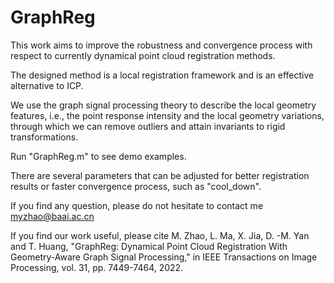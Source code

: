 # GraphReg

This work aims to improve the robustness and convergence process with respect to currently dynamical point cloud registration methods. 

The designed method is a local registration framework and is an effective alternative to ICP.

We use the graph signal processing theory to describe the local geometry features, i.e., the point response intensity and the local geometry variations, through which we can remove outliers and attain invariants to rigid transformations.

Run "GraphReg.m" to see demo examples.

There are several parameters that can be adjusted for better registration results or faster convergence process, such as "cool_down".


If you find any question, please do not hesitate to contact me 
myzhao@baai.ac.cn

If you find our work useful, please cite 
M. Zhao, L. Ma, X. Jia, D. -M. Yan and T. Huang, "GraphReg: Dynamical Point Cloud Registration With Geometry-Aware Graph Signal Processing," in IEEE Transactions on Image Processing, vol. 31, pp. 7449-7464, 2022. 
